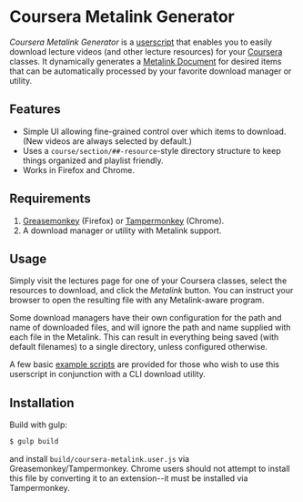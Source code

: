 # Coursera Metalink Generator

*Coursera Metalink Generator* is a [userscript](http://en.wikipedia.org/wiki/Userscript) that enables you to easily download lecture videos (and other lecture resources) for your [Coursera](https://www.coursera.org/) classes. It dynamically generates a [Metalink Document](http://en.wikipedia.org/wiki/Metalink) for desired items that can be automatically processed by your favorite download manager or utility.

## Features

* Simple UI allowing fine-grained control over which items to download. (New videos are always selected by default.)
* Uses a `course/section/##-resource`-style directory structure to keep things organized and playlist friendly.
* Works in Firefox and Chrome.

## Requirements

1. [Greasemonkey](https://addons.mozilla.org/en-US/firefox/addon/greasemonkey/) (Firefox) or [Tampermonkey](https://chrome.google.com/webstore/detail/tampermonkey/dhdgffkkebhmkfjojejmpbldmpobfkfo) (Chrome).
2. A download manager or utility with Metalink support.

## Usage

Simply visit the lectures page for one of your Coursera classes, select the resources to download, and click the *Metalink* button. You can instruct your browser to open the resulting file with any Metalink-aware program.

Some download managers have their own configuration for the path and name of downloaded files, and will ignore the path and name supplied with each file in the Metalink. This can result in everything being saved (with default filenames) to a single directory, unless configured otherwise.
 
A few basic [example scripts](examples) are provided for those who wish to use this userscript in conjunction with a CLI download utility.
 
## Installation

Build with gulp:

```sh
$ gulp build
```

and install `build/coursera-metalink.user.js` via Greasemonkey/Tampermonkey. Chrome users should not attempt to install this file by converting it to an extension--it must be installed via Tampermonkey.
